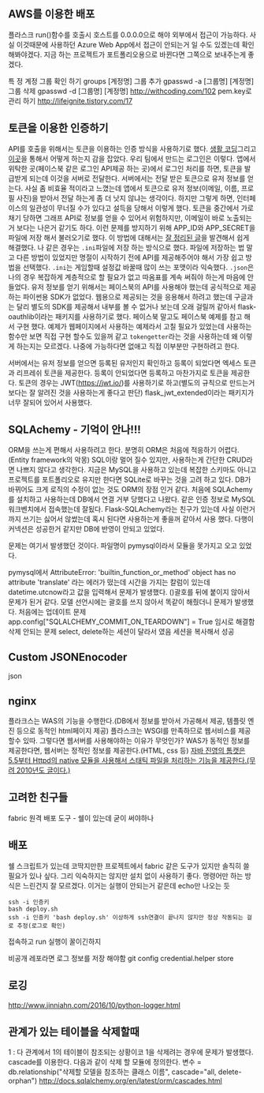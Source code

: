 ## AWS를 이용한 배포  

플라스크 run()함수를 호출시 호스트를 0.0.0.0으로 해야 외부에서 접근이 가능하다. 사실 이것때문에 사용하던 Azure Web App에서 접근이 안되는거 일 수도 있겠는데 확인해봐야겠다. 지금 하는 프로젝트가 포트폴리오용으로 바뀐다면 그쪽으로 보내주는게 좋겠다.

특 정 계정 그룹 확인 하기
groups [계정명]
그룹 추가
gpasswd -a [그룹명] [계정명]
그룹 삭제
gpasswd -d [그룹명] [계정명]
http://withcoding.com/102
pem.key로 관리 하기
http://lifeignite.tistory.com/17
## 토큰을 이용한 인증하기 
API를 호출을 위해서는 토큰을 이용하는 인증 방식을 사용하기로 했다.
[생활 코딩](https://opentutorials.org/course/2473/16571)그리고 [이곳](https://velopert.com/2350)을 통해서 어떻게 하는지 감을 잡았다.
우리 팀에서 만드는 로그인은 이렇다. 앱에서 위탁한 곳(페이스북 같은 로그인 API제공 하는 곳)에서 로그인 처리를 하면, 토큰을 발급받게 되는데 이것을 서버로 전달한다.
서버에서는 전달 받은 토큰으로 유저 정보를 얻는다. 
사실 좀 비효율 적이라고 느꼈는데 앱에서 토큰으로 유저 정보(이메일, 이름, 프로필 사진)을 받아서 전달 하는게 좀 더 낫지 않냐는 생각이다. 하지만 그렇게 하면, 인터페이스의 일관성이 무너질 수가 있다고 설득을 당해서 이렇게 했다. 토큰을 중간에서 가로채기 당하면 그래프 API로 정보를 얻을 수 있어서 위험하지만, 이메일이 바로 노출되는거 보다는 나은거 같기도 하다.
이런 문제를 방지하기 위해 APP_ID와 APP_SECRET을 파일에 저장 해서 불러오기로 했다. 이 방법에 대해서는 [잘 정리된 글](https://mingrammer.com/ways-to-manage-the-configuration-in-python/)을 발견해서 쉽게 해결했다. 나 같은 경우는 `.ini`파일에 저장 하는 방식으로 했다. 파일에 저장하는 법 말고 다른 방법이 있었지만 명절이 시작하기 전에 API를 제공해주어야 해서 가장 쉽고 방법을 선택했다.
`.ini`는 게임할때 설정값 바꿀때 많이 쓰는 포맷이라 익숙했다. `.json`은 나의 경우 복잡하게 계층적으로 할 필요가 없고 따옴표를 계속 써줘야 하는게 마음에 안들었다.
유저 정보를 얻기 위해서는 페이스북의 API를 사용해야 했는데 공식적으로 제공하는 파이썬용 SDK가 없었다. 웹용으로 제공되는 것을 응용해서 하려고 했는데 구글과는 달리 별도의 SDK를 제공해서 내부를 볼 수 없거나 보는데 오래 걸릴꺼 같아서 flask-oauthlib이라는 패키지를 사용하기로 했다. 페이스북 말고도 페이스북 예제를 참고 해서 구현 했다. 예제가 웹페이지에서 사용하는 예제라서 고칠 필요가 있었는데 사용하는 함수만 보면 직접 구현 할수도 있을꺼 같고 `tokengetter`라는 것을 사용하는데 왜 이렇게 하는지는 모르겠다. 나중에 가능하다면 없애고 직접 이부분만 구현하려고 한다. 

서버에서는 유저 정보를 얻으면 등록된 유저인지 확인하고 등록이 되었다면 엑세스 토큰과 리프레쉬 토큰을 제공한다. 등록이 안되었다면 등록하고 마찬가지로 토큰을 제공한다.
토큰의 경우는 JWT(https://jwt.io/)를 사용하기로 하고(별도의 규칙으로 만드는거 보다는 잘 알려진 것을 사용하는게 좋다고 판단) flask_jwt_extended이라는 패키지가 너무 잘되어 있어서 사용했다.

## SQLAchemy - 기억이 안나!!!
ORM을 쓰는게 편해서 사용하려고 한다. 분명히 ORM은 처음에 적응하기 어렵다.(Entity framework의 악몽) SQL이랑 멀어 질수 있지만, 사용하는게 간단한 CRUD라면 나쁘지 않다고 생각한다. 지금은 MySQL을 사용하고 있는데 복잡한 스키마도 아니고 프로젝트를 포트폴리오로 유지만 한다면 SQLite로 바꾸는 것을 고려 하고 있다. DB가 바뀌어도 크게 로직의 수정이 없는 것도 ORM의 장점 인거 같다.
처음에 SQLAchemy를 설치하고 사용하는데 DB에서 연결 거부 당했다고 나왔다. 같은 인증 정보로 MySQL워크벤치에서 접속했는데 잘됬다.
Flask-SQLAchemy라는 친구가 있는데 사실 이런거 까지 쓰기는 싫어서 않썼는데 혹시 된다면 사용하는게 좋을꺼 같아서 사용 했다. 다행이 커넥션은 성공한거 같지만 DB에 반영이 안되고 있었다.

문제는 여기서 발생했던 것이다. 파일명이 pymysql이라서 모듈을 못가지고 오고 있었다.

pymysql에서 AttributeError: 'builtin_function_or_method' object has no attribute 'translate'
라는 에러가 떴는데  시간을 가지는 칼럼이 있는데 datetime.utcnow라고 값을 입력해서 문제가 발생했다. ()괄호를 뒤에 붙이지 않아서 문제가 된거 같다. 모델 선언시에는 괄호를 쓰지 않아서 똑같이 해줬더니 문제가 발생했다.
처음에는 
업데이트 문제 app.config["SQLALCHEMY_COMMIT_ON_TEARDOWN"] = True 임시로 해결함
 삭제 안되는 문제 select, delete하는 세션이 달라서 였음 세션을 복사해서 성공

 ## Custom JSONEnocoder
 json

## nginx
플라크스는 WAS의 기능을 수행한다.(DB에서 정보를 받아서 가공해서 제공, 템플릿 엔진 등으로 동적인 html페이지 제공) 플라스크는 WSGI를 만족하므로 웹서비스를 제공할수 있따. 그렇다면 웹서버를 사용해야하는 이유가 무엇인가? WAS가 동적인 정보를 제공한다면, 웹서버는 정적인 정보를 제공한다.(HTML, css 등) [자바 진영의 톰캣은 5.5부터 Httpd의 native 모듈을 사용해서 스태틱 파일을 처리하는 기능을 제공한다.(무려 2010년도 글이다.)](http://toby.epril.com/?p=1125)

## 고려한 친구들
fabric 원격 배포 도구 - 쉘이 있는데 굳이 써야하나

## 배포
쉘 스크립트가 있는데 코딱지만한 프로젝트에서 fabric 같은 도구가 있지만 솔직히 쓸 필요가 있나 싶다.
그리 익숙하지는 않지만 설치 없이 사용하기 좋다.
명령어만 하는 방식은 느린건지 잘 모르겠다.
이거는 실행이 안되는거 같은데 echo만 나오는 듯
```
ssh -i 인증키
bash deploy.sh
ssh -i 인증키 'bash deploy.sh' 이상하게 ssh연결이 끝나지 않지만 정상 작동되는 걸로 추정(로그로 확인)
```

접속하고 run 실행이 꿀이긴하지

비공개 레포라면 로그 정보를 저장 해야함
git config credential.helper store

## 로깅
http://www.jinniahn.com/2016/10/python-logger.html



## 관계가 있는 테이블을 삭제할때
1 : 다 관계에서 1의 테이블이 참조되는 상황이코 1을 삭제려는 경우에 문제가 발생했다. 
cascade를 이용한다. 
다음과 같이 삭제 할 모듈에 정의한다.
변수 = db.relationship("삭제할 모델을 참조하는  클래스 이름", cascade="all, delete-orphan")
http://docs.sqlalchemy.org/en/latest/orm/cascades.html